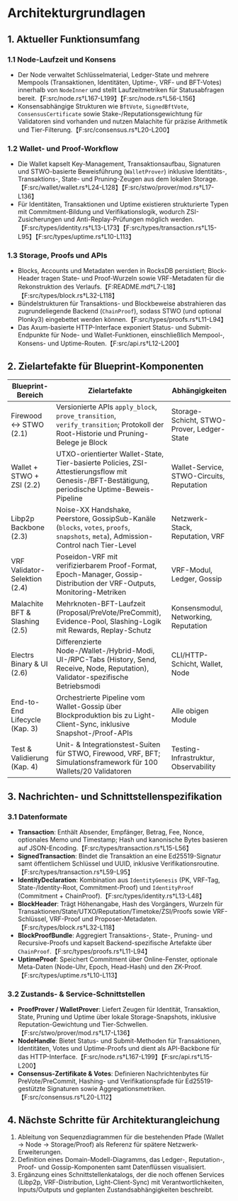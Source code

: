 # Architekturgrundlagen

## 1. Aktueller Funktionsumfang

### 1.1 Node-Laufzeit und Konsens
- Der Node verwaltet Schlüsselmaterial, Ledger-State und mehrere Mempools (Transaktionen, Identitäten, Uptime-, VRF- und BFT-Votes) innerhalb von `NodeInner` und stellt Laufzeitmetriken für Statusabfragen bereit.【F:src/node.rs†L167-L199】【F:src/node.rs†L56-L156】
- Konsensabhängige Strukturen wie `BftVote`, `SignedBftVote`, `ConsensusCertificate` sowie Stake-/Reputationsgewichtung für Validatoren sind vorhanden und nutzen Malachite für präzise Arithmetik und Tier-Filterung.【F:src/consensus.rs†L20-L200】

### 1.2 Wallet- und Proof-Workflow
- Die Wallet kapselt Key-Management, Transaktionsaufbau, Signaturen und STWO-basierte Beweisführung (`WalletProver`) inklusive Identitäts-, Transaktions-, State- und Pruning-Zeugen aus dem lokalen Storage.【F:src/wallet/wallet.rs†L24-L128】【F:src/stwo/prover/mod.rs†L17-L136】
- Für Identitäten, Transaktionen und Uptime existieren strukturierte Typen mit Commitment-Bildung und Verifikationslogik, wodurch ZSI-Zusicherungen und Anti-Replay-Prüfungen möglich werden.【F:src/types/identity.rs†L13-L173】【F:src/types/transaction.rs†L15-L95】【F:src/types/uptime.rs†L10-L113】

### 1.3 Storage, Proofs und APIs
- Blocks, Accounts und Metadaten werden in RocksDB persistiert; Block-Header tragen State- und Proof-Wurzeln sowie VRF-Metadaten für die Rekonstruktion des Verlaufs.【F:README.md†L7-L18】【F:src/types/block.rs†L32-L118】
- Bündelstrukturen für Transaktions- und Blockbeweise abstrahieren das zugrundeliegende Backend (`ChainProof`), sodass STWO (und optional Plonky3) eingebettet werden können.【F:src/types/proofs.rs†L11-L94】
- Das Axum-basierte HTTP-Interface exponiert Status- und Submit-Endpunkte für Node- und Wallet-Funktionen, einschließlich Mempool-, Konsens- und Uptime-Routen.【F:src/api.rs†L12-L200】

## 2. Zielartefakte für Blueprint-Komponenten

| Blueprint-Bereich | Zielartefakte | Abhängigkeiten |
| --- | --- | --- |
| Firewood ↔ STWO (2.1) | Versionierte APIs `apply_block`, `prove_transition`, `verify_transition`; Protokoll der Root-Historie und Pruning-Belege je Block | Storage-Schicht, STWO-Prover, Ledger-State |
| Wallet + STWO + ZSI (2.2) | UTXO-orientierter Wallet-State, Tier-basierte Policies, ZSI-Attestierungsflow mit Genesis-/BFT-Bestätigung, periodische Uptime-Beweis-Pipeline | Wallet-Service, STWO-Circuits, Reputation |
| Libp2p Backbone (2.3) | Noise-XX Handshake, Peerstore, GossipSub-Kanäle (`blocks`, `votes`, `proofs`, `snapshots`, `meta`), Admission-Control nach Tier-Level | Netzwerk-Stack, Reputation, VRF |
| VRF Validator-Selektion (2.4) | Poseidon-VRF mit verifizierbarem Proof-Format, Epoch-Manager, Gossip-Distribution der VRF-Outputs, Monitoring-Metriken | VRF-Modul, Ledger, Gossip |
| Malachite BFT & Slashing (2.5) | Mehrknoten-BFT-Laufzeit (Proposal/PreVote/PreCommit), Evidence-Pool, Slashing-Logik mit Rewards, Replay-Schutz | Konsensmodul, Networking, Reputation |
| Electrs Binary & UI (2.6) | Differenzierte Node-/Wallet-/Hybrid-Modi, UI-/RPC-Tabs (History, Send, Receive, Node, Reputation), Validator-spezifische Betriebsmodi | CLI/HTTP-Schicht, Wallet, Node |
| End-to-End Lifecycle (Kap. 3) | Orchestrierte Pipeline vom Wallet-Gossip über Blockproduktion bis zu Light-Client-Sync, inklusive Snapshot-/Proof-APIs | Alle obigen Module |
| Test & Validierung (Kap. 4) | Unit- & Integrationstest-Suiten für STWO, Firewood, VRF, BFT; Simulationsframework für 100 Wallets/20 Validatoren | Testing-Infrastruktur, Observability |

## 3. Nachrichten- und Schnittstellenspezifikation

### 3.1 Datenformate
- **Transaction**: Enthält Absender, Empfänger, Betrag, Fee, Nonce, optionales Memo und Timestamp; Hash und kanonische Bytes basieren auf JSON-Encoding.【F:src/types/transaction.rs†L15-L56】
- **SignedTransaction**: Bindet die Transaktion an eine Ed25519-Signatur samt öffentlichem Schlüssel und UUID, inklusive Verifikationsroutine.【F:src/types/transaction.rs†L59-L95】
- **IdentityDeclaration**: Kombination aus `IdentityGenesis` (PK, VRF-Tag, State-/Identity-Root, Commitment-Proof) und `IdentityProof` (Commitment + ChainProof).【F:src/types/identity.rs†L13-L48】
- **BlockHeader**: Trägt Höhenangabe, Hash des Vorgängers, Wurzeln für Transaktionen/State/UTXO/Reputation/Timetoke/ZSI/Proofs sowie VRF-Schlüssel, VRF-Proof und Proposer-Metadaten.【F:src/types/block.rs†L32-L118】
- **BlockProofBundle**: Aggregiert Transaktions-, State-, Pruning- und Recursive-Proofs und kapselt Backend-spezifische Artefakte über `ChainProof`.【F:src/types/proofs.rs†L11-L94】
- **UptimeProof**: Speichert Commitment über Online-Fenster, optionale Meta-Daten (Node-Uhr, Epoch, Head-Hash) und den ZK-Proof.【F:src/types/uptime.rs†L10-L113】

### 3.2 Zustands- & Service-Schnittstellen
- **ProofProver / WalletProver**: Liefert Zeugen für Identität, Transaktion, State, Pruning und Uptime über lokale Storage-Snapshots, inklusive Reputation-Gewichtung und Tier-Schwellen.【F:src/stwo/prover/mod.rs†L17-L136】
- **NodeHandle**: Bietet Status- und Submit-Methoden für Transaktionen, Identitäten, Votes und Uptime-Proofs und dient als API-Backbone für das HTTP-Interface.【F:src/node.rs†L167-L199】【F:src/api.rs†L15-L200】
- **Consensus-Zertifikate & Votes**: Definieren Nachrichtenbytes für PreVote/PreCommit, Hashing- und Verifikationspfade für Ed25519-gestützte Signaturen sowie Aggregationsmetriken.【F:src/consensus.rs†L20-L112】

## 4. Nächste Schritte für Architekturangleichung
1. Ableitung von Sequenzdiagrammen für die bestehenden Pfade (Wallet → Node → Storage/Proof) als Referenz für spätere Netzwerk-Erweiterungen.
2. Definition eines Domain-Modell-Diagramms, das Ledger-, Reputation-, Proof- und Gossip-Komponenten samt Datenflüssen visualisiert.
3. Ergänzung eines Schnittstellenkatalogs, der die noch offenen Services (Libp2p, VRF-Distribution, Light-Client-Sync) mit Verantwortlichkeiten, Inputs/Outputs und geplanten Zustandsabhängigkeiten beschreibt.
